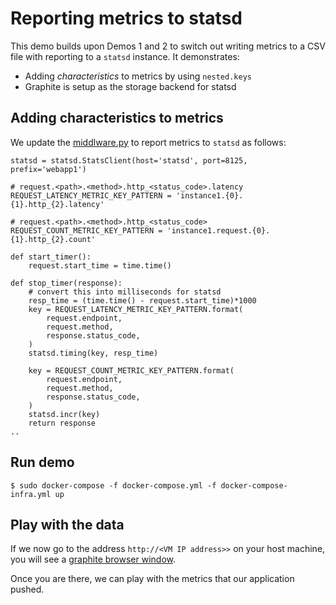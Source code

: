 # Reporting metrics to statsd

This demo builds upon Demos 1 and 2 to switch out writing metrics to a CSV file with
reporting to a `statsd` instance. It demonstrates:

- Adding *characteristics* to metrics by using `nested.keys`
- Graphite is setup as the storage backend for statsd 

## Adding characteristics to metrics

We update the [middlware.py](./src/helpers/middleware.py) to report metrics to `statsd` as follows:


```
statsd = statsd.StatsClient(host='statsd', port=8125, prefix='webapp1')

# request.<path>.<method>.http_<status_code>.latency
REQUEST_LATENCY_METRIC_KEY_PATTERN = 'instance1.{0}.{1}.http_{2}.latency'

# request.<path>.<method>.http_<status_code>
REQUEST_COUNT_METRIC_KEY_PATTERN = 'instance1.request.{0}.{1}.http_{2}.count'

def start_timer():
    request.start_time = time.time()

def stop_timer(response):
    # convert this into milliseconds for statsd
    resp_time = (time.time() - request.start_time)*1000
    key = REQUEST_LATENCY_METRIC_KEY_PATTERN.format(
        request.endpoint,
        request.method,
        response.status_code,
    )
    statsd.timing(key, resp_time)

    key = REQUEST_COUNT_METRIC_KEY_PATTERN.format(
        request.endpoint,
        request.method,
        response.status_code,
    )
    statsd.incr(key)
    return response
..
```


## Run demo

```
$ sudo docker-compose -f docker-compose.yml -f docker-compose-infra.yml up
```

## Play with the data

If we now go to the address `http://<VM IP address>>` on  your host machine, you will
see a [graphite browser window](http://graphite.readthedocs.io/en/latest/overview.html).

Once you are there, we can play with the metrics that our application pushed.
